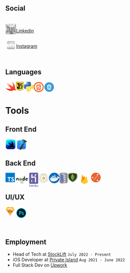 ## Social

<!-- <img align="left" width="34px" src="images/twitterLogo.png">

[Twitter](https://twitter.com/devboidesigns)
<br /> -->
<br />
<img align="left" width="34px" src="images/linkinInLogoSilver.png">

[Linkedin](https://www.linkedin.com/in/christopher-hicks-63682512a)
<br />
<br />
<img align="left" width="34px" src="images/instagramLogo.png">

[Instagram](https://www.instagram.com/infinity.christopher/)

<br />

## Languages

<img align="left" width="33px" src="images/swiftLogo.png">

<img align="left" width="25px" src="images/javascript.png">

<img align="left" width="30px" src="images/python.png">

<img align="left" width="33px" src="images/html5.png">

<img align="left" width="33px" src="images/css.png">

<br />

<br />

# Tools

## Front End

<img align="left" width="33px" src="images/swiftui.png">

<img align="left" width="35px" src="images/xcode.png">

<br />

<br />

## Back End

<img align="left" width="30px" src="images/typescript.svg">

<img align="left" width="45px" src="images/nodejs.png">

<img align="left" width="28px" src="images/heroku.png">

<img align="left" width="34px" src="images/gcloud.png">

<img align="left" width="33px" src="images/Docker.png">

<img align="left" width="25px" src="images/sqllite.png">

<img align="left" width="32px" src="images/mongodb.png">

<img align="left" width="42px" src="images/firebaseLogo.png">

<img align="left" width="30px" src="images/postman.png">

<br />

<br />

## UI/UX

<img align="left" width="30px" src="images/sketch.png">

<img align="left" width="40px" src="images/photoshopLogo.png">

<br />
<br />

<br />
<br />

## Employment

- Head of Tech at [StockLift](https://www.stocklift.co) `July 2022 - Present`
- iOS Developer at [Private Island](https://privateisland.io) `Aug 2021 - June 2022`
- Full Stack Dev on [Upwork](https://www.upwork.com/freelancers/devboidesigns)

<br />
<br />

<br />
<br />

<!-- [![Christopher's GitHub stats](https://github-readme-stats.vercel.app/api?username=DevboiDesigns&count_private=true)](https://github.com/anuraghazra/github-readme-stats) -->
